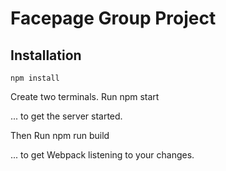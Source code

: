 # Facepage Group Project


## Installation
    npm install

Create two terminals. Run
    npm start

... to get the server started.

Then Run
    npm run build

... to get Webpack listening to your changes.